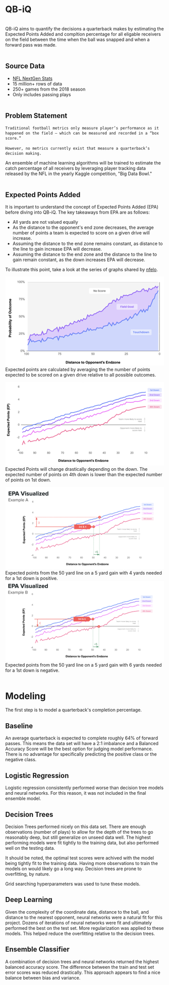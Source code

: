 # QB-iQ

<br>
QB-iQ aims to quantify the decisions a quarterback makes by estimating the Expected Points Added and compltion percentage for all eligable receivers on the field between the time when the ball was snapped and when a forward pass was made.
<br><br>

## Source Data
- [NFL NextGen Stats](https://www.kaggle.com/c/nfl-big-data-bowl-2021/data)
- 15 million+ rows of data
- 250+ games from the 2018 season
- Only includes passing plays
<br><br>

## Problem Statement
    Traditional football metrics only measure player’s performance as it happened on the field – which can be measured and recorded in a “box score.”
    
    However, no metrics currently exist that measure a quarterback’s decision making.

An ensemble of machine learning algorithms will be trained to estimate the catch percentage of all receivers by leveraging player tracking data released by the NFL in the yearly Kaggle competition, "Big Data Bowl."
<br><br>

## Expected Points Added
It is important to understand the concept of Expected Points Added (EPA) before diving into QB-iQ. The key takeaways from EPA are as follows:
- All yards are not valued equally
- As the distance to the opponent's end zone decreases, the average number of points a team is expected to score on a given drive will increase.
- Assuming the distance to the end zone remains constant, as distance to the line to gain increase EPA will decrease.
- Assuming the distance to the end zone and the distance to the line to gain remain constant, as the down increases EPA will decrease.

To illustrate this point, take a look at the series of graphs shared by [nfelo](www.nfeloapp.com).

![Expected Outcomes](./notebooks/Presentation_Images/expected_outcomes.png)
Expected points are calculated by averaging the the number of points expected to be scored on a given drive relative to all possible outcomes.

![EPA Slopes](./notebooks/Presentation_Images/epa_slopes.png)
Expected Points will change drastically depending on the down. The expected number of points on 4th down is lower than the expected number of points on 1st down.

![Example A](./notebooks/Presentation_Images/epa_a.png)
Expected points from the 50 yard line on a 5 yard gain with 4 yards needed for a 1st down is positive.
![Example B](./notebooks/Presentation_Images/epa_b.png)
Expected points from the 50 yard line on a 5 yard gain with 6 yards needed for a 1st down is negative.
<br><br>

# Modeling
The first step is to model a quarterback's completion percentage.

## Baseline
An average quarterback is expected to complete roughly 64% of forward passes. This means the data set will have a 2:1 imbalance and a Balanced Accuracy Score will be the best option for judging model performance. There is no advantage for specifically predicting the positive class or the negative class.

## Logistic Regression
Logistic regression consistently performed worse than decision tree models and neural networks. For this reason, it was not included in the final ensemble model.

## Decision Trees
Decision Trees performed nicely on this data set. There are enough observations (number of plays) to allow for the depth of the trees to go reasonably deep, but still generalize on unseed data well. The highest performing models were fit tightly to the training data, but also performed well on the testing data.

It should be noted, the optimal test scores were achived with the model being tightly fit to the training data. Having more observations to train the models on would likely go a long way. Decision trees are prone to overfitting, by nature.

Grid searching hyperparameters was used to tune these models.

## Deep Learning
Given the complexity of the coordinate data, distance to the ball, and distance to the nearest opponent, neural networks were a natural fit for this project. Dozens of iterations of neural networks were fit and ultimately performed the best on the test set. More regularization was applied to these models. This helped reduce the overfitting relative to the decision trees.

## Ensemble Classifier
A combination of decision trees and neural networks returned the highest balanced accuracy score. The difference between the train and test set error scores was reduced drastically. This approach appears to find a nice balance between bias and variance.
